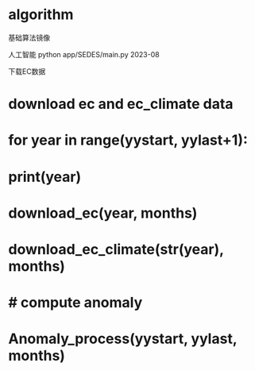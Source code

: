 # algorithm
基础算法镜像


人工智能
python app/SEDES/main.py 2023-08




下载EC数据
# download ec and ec_climate data
# for year in range(yystart, yylast+1):
#     print(year)
#     download_ec(year, months)
#     download_ec_climate(str(year), months)
#
# # compute anomaly
# Anomaly_process(yystart, yylast, months)